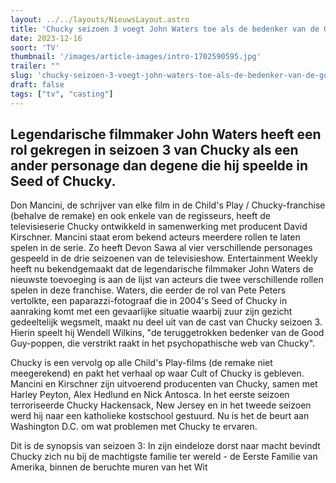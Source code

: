 ```yaml
---
layout: ../../layouts/NieuwsLayout.astro
title: 'Chucky seizoen 3 voegt John Waters toe als de bedenker van de Good Guy-poppen'
date: 2023-12-16
soort: 'TV'
thumbnail: '/images/article-images/intro-1702590595.jpg'
trailer: ""
slug: 'chucky-seizoen-3-voegt-john-waters-toe-als-de-bedenker-van-de-good-guy-poppen'
draft: false
tags: ["tv", "casting"]
---
```



## Legendarische filmmaker John Waters heeft een rol gekregen in seizoen 3 van Chucky als een ander personage dan degene die hij speelde in Seed of Chucky.

Don Mancini, de schrijver van elke film in de Child's Play / Chucky-franchise (behalve de remake) en ook enkele van de regisseurs, heeft de televisieserie Chucky ontwikkeld in samenwerking met producent David Kirschner. Mancini staat erom bekend acteurs meerdere rollen te laten spelen in de serie. Zo heeft Devon Sawa al vier verschillende personages gespeeld in de drie seizoenen van de televisieshow. Entertainment Weekly heeft nu bekendgemaakt dat de legendarische filmmaker John Waters de nieuwste toevoeging is aan de lijst van acteurs die twee verschillende rollen spelen in deze franchise. Waters, die eerder de rol van Pete Peters vertolkte, een paparazzi-fotograaf die in 2004's Seed of Chucky in aanraking komt met een gevaarlijke situatie waarbij zuur zijn gezicht gedeeltelijk wegsmelt, maakt nu deel uit van de cast van Chucky seizoen 3. Hierin speelt hij Wendell Wilkins, "de teruggetrokken bedenker van de Good Guy-poppen, die verstrikt raakt in het psychopathische web van Chucky".

Chucky is een vervolg op alle Child's Play-films (de remake niet meegerekend) en pakt het verhaal op waar Cult of Chucky is gebleven. Mancini en Kirschner zijn uitvoerend producenten van Chucky, samen met Harley Peyton, Alex Hedlund en Nick Antosca. In het eerste seizoen terroriseerde Chucky Hackensack, New Jersey en in het tweede seizoen werd hij naar een katholieke kostschool gestuurd. Nu is het de beurt aan Washington D.C. om wat problemen met Chucky te ervaren.

Dit is de synopsis van seizoen 3: In zijn eindeloze dorst naar macht bevindt Chucky zich nu bij de machtigste familie ter wereld - de Eerste Familie van Amerika, binnen de beruchte muren van het Wit
